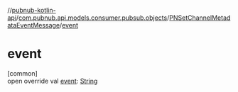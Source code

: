 //[pubnub-kotlin-api](../../../index.md)/[com.pubnub.api.models.consumer.pubsub.objects](../index.md)/[PNSetChannelMetadataEventMessage](index.md)/[event](event.md)

# event

[common]\
open override val [event](event.md): [String](https://kotlinlang.org/api/core/kotlin-stdlib/kotlin/-string/index.html)
